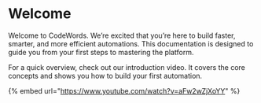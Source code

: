 # Welcome

Welcome to CodeWords. We’re excited that you’re here to build faster, smarter, and more efficient automations. This documentation is designed to guide you from your first steps to mastering the platform.

For a quick overview, check out our introduction video. It covers the core concepts and shows you how to build your first automation.

{% embed url="https://www.youtube.com/watch?v=aFw2wZjXoYY" %}
